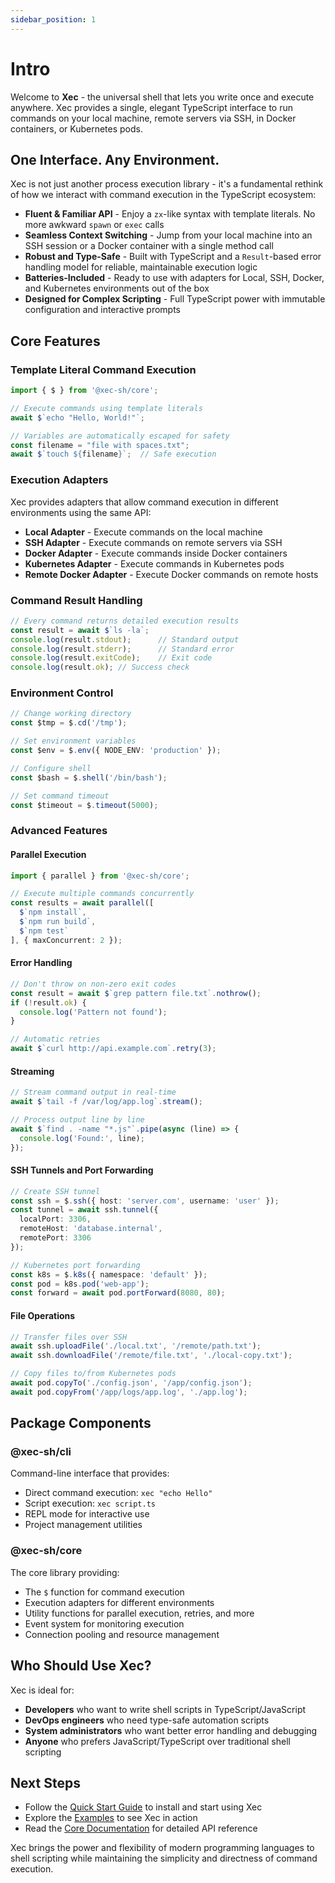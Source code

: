 ```yaml
---
sidebar_position: 1
---
```


# Intro

Welcome to **Xec** - the universal shell that lets you write once and execute anywhere. Xec provides a single, elegant TypeScript interface to run commands on your local machine, remote servers via SSH, in Docker containers, or Kubernetes pods.

## One Interface. Any Environment.

Xec is not just another process execution library - it's a fundamental rethink of how we interact with command execution in the TypeScript ecosystem:

- **Fluent & Familiar API** - Enjoy a `zx`-like syntax with template literals. No more awkward `spawn` or `exec` calls
- **Seamless Context Switching** - Jump from your local machine into an SSH session or a Docker container with a single method call
- **Robust and Type-Safe** - Built with TypeScript and a `Result`-based error handling model for reliable, maintainable execution logic
- **Batteries-Included** - Ready to use with adapters for Local, SSH, Docker, and Kubernetes environments out of the box
- **Designed for Complex Scripting** - Full TypeScript power with immutable configuration and interactive prompts

## Core Features

### Template Literal Command Execution
```typescript
import { $ } from '@xec-sh/core';

// Execute commands using template literals
await $`echo "Hello, World!"`;

// Variables are automatically escaped for safety
const filename = "file with spaces.txt";
await $`touch ${filename}`;  // Safe execution
```

### Execution Adapters

Xec provides adapters that allow command execution in different environments using the same API:

- **Local Adapter** - Execute commands on the local machine
- **SSH Adapter** - Execute commands on remote servers via SSH
- **Docker Adapter** - Execute commands inside Docker containers  
- **Kubernetes Adapter** - Execute commands in Kubernetes pods
- **Remote Docker Adapter** - Execute Docker commands on remote hosts

### Command Result Handling
```typescript
// Every command returns detailed execution results
const result = await $`ls -la`;
console.log(result.stdout);      // Standard output
console.log(result.stderr);      // Standard error
console.log(result.exitCode);    // Exit code
console.log(result.ok); // Success check
```

### Environment Control
```typescript
// Change working directory
const $tmp = $.cd('/tmp');

// Set environment variables
const $env = $.env({ NODE_ENV: 'production' });

// Configure shell
const $bash = $.shell('/bin/bash');

// Set command timeout
const $timeout = $.timeout(5000);
```

### Advanced Features

#### Parallel Execution
```typescript
import { parallel } from '@xec-sh/core';

// Execute multiple commands concurrently
const results = await parallel([
  $`npm install`,
  $`npm run build`,
  $`npm test`
], { maxConcurrent: 2 });
```

#### Error Handling
```typescript
// Don't throw on non-zero exit codes
const result = await $`grep pattern file.txt`.nothrow();
if (!result.ok) {
  console.log('Pattern not found');
}

// Automatic retries
await $`curl http://api.example.com`.retry(3);
```

#### Streaming
```typescript
// Stream command output in real-time
await $`tail -f /var/log/app.log`.stream();

// Process output line by line
await $`find . -name "*.js"`.pipe(async (line) => {
  console.log('Found:', line);
});
```

#### SSH Tunnels and Port Forwarding
```typescript
// Create SSH tunnel
const ssh = $.ssh({ host: 'server.com', username: 'user' });
const tunnel = await ssh.tunnel({
  localPort: 3306,
  remoteHost: 'database.internal',
  remotePort: 3306
});

// Kubernetes port forwarding
const k8s = $.k8s({ namespace: 'default' });
const pod = k8s.pod('web-app');
const forward = await pod.portForward(8080, 80);
```

#### File Operations
```typescript
// Transfer files over SSH
await ssh.uploadFile('./local.txt', '/remote/path.txt');
await ssh.downloadFile('/remote/file.txt', './local-copy.txt');

// Copy files to/from Kubernetes pods
await pod.copyTo('./config.json', '/app/config.json');
await pod.copyFrom('/app/logs/app.log', './app.log');
```

## Package Components

### @xec-sh/cli
Command-line interface that provides:
- Direct command execution: `xec "echo Hello"`
- Script execution: `xec script.ts`
- REPL mode for interactive use
- Project management utilities

### @xec-sh/core
The core library providing:
- The `$` function for command execution
- Execution adapters for different environments
- Utility functions for parallel execution, retries, and more
- Event system for monitoring execution
- Connection pooling and resource management

## Who Should Use Xec?

Xec is ideal for:
- **Developers** who want to write shell scripts in TypeScript/JavaScript
- **DevOps engineers** who need type-safe automation scripts
- **System administrators** who want better error handling and debugging
- **Anyone** who prefers JavaScript/TypeScript over traditional shell scripting

## Next Steps

- Follow the [Quick Start Guide](/docs/getting-started/quick-start) to install and start using Xec
- Explore the [Examples](https://github.com/xec-sh/xec/tree/main/packages/core/examples) to see Xec in action
- Read the [Core Documentation](/docs/projects/core) for detailed API reference

Xec brings the power and flexibility of modern programming languages to shell scripting while maintaining the simplicity and directness of command execution.